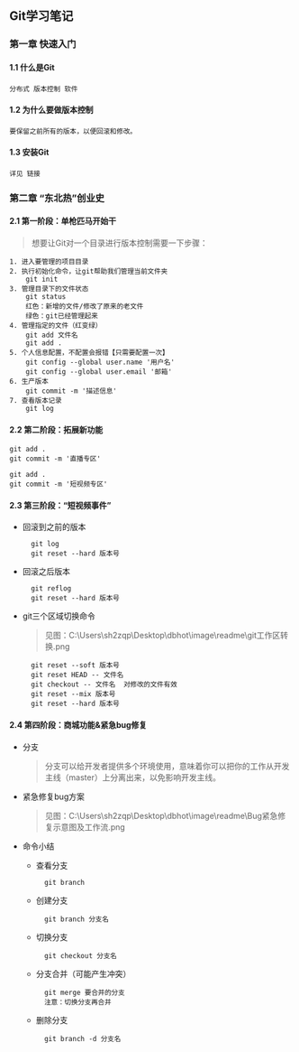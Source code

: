## Git学习笔记

### 第一章 快速入门

#### 1.1 什么是Git
	
	分布式 版本控制 软件

#### 1.2 为什么要做版本控制

    要保留之前所有的版本，以便回滚和修改。

#### 1.3 安装Git

    详见 链接

### 第二章 “东北热”创业史

#### 2.1 第一阶段：单枪匹马开始干

>想要让Git对一个目录进行版本控制需要一下步骤： 

	1. 进入要管理的项目目录
	2. 执行初始化命令，让git帮助我们管理当前文件夹
		git init
	3. 管理目录下的文件状态
		git status  
		红色：新增的文件/修改了原来的老文件
		绿色：git已经管理起来
	4. 管理指定的文件（红变绿）
		git add 文件名
		git add .
	5. 个人信息配置，不配置会报错【只需要配置一次】
		git config --global user.name '用户名'
		git config --global user.email '邮箱'
	6. 生产版本
		git commit -m '描述信息'
	7. 查看版本记录
		git log

#### 2.2 第二阶段：拓展新功能

	git add .
	git commit -m '直播专区'
	
	git add .
	git commit -m '短视频专区'

#### 2.3 第三阶段：“短视频事件”

- 回滚到之前的版本
	
		git log
		git reset --hard 版本号

- 回滚之后版本

		git reflog
		git reset --hard 版本号

- git三个区域切换命令

	>见图：C:\Users\sh2zqp\Desktop\dbhot\image\readme\git工作区转换.png

		git reset --soft 版本号
		git reset HEAD -- 文件名
		git checkout -- 文件名  对修改的文件有效
		git reset --mix 版本号
		git reset --hard 版本号

#### 2.4 第四阶段：商城功能&紧急bug修复

- 分支

	> 分支可以给开发者提供多个环境使用，意味着你可以把你的工作从开发主线（master）上分离出来，以免影响开发主线。

- 紧急修复bug方案

	>见图：C:\Users\sh2zqp\Desktop\dbhot\image\readme\Bug紧急修复示意图及工作流.png

- 命令小结

	- 查看分支
				
			git branch

	- 创建分支

			git branch 分支名

	- 切换分支

			git checkout 分支名

	- 分支合并（可能产生冲突）

			git merge 要合并的分支
			注意：切换分支再合并

	- 删除分支

			git branch -d 分支名

